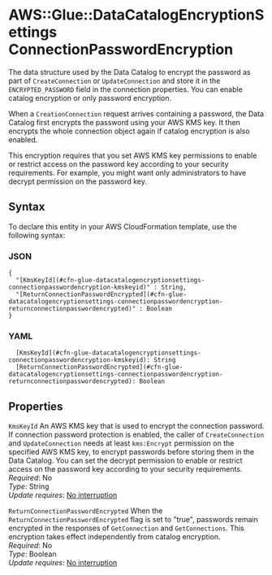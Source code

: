 # AWS::Glue::DataCatalogEncryptionSettings ConnectionPasswordEncryption<a name="aws-properties-glue-datacatalogencryptionsettings-connectionpasswordencryption"></a>

The data structure used by the Data Catalog to encrypt the password as part of `CreateConnection` or `UpdateConnection` and store it in the `ENCRYPTED_PASSWORD` field in the connection properties\. You can enable catalog encryption or only password encryption\.

When a `CreationConnection` request arrives containing a password, the Data Catalog first encrypts the password using your AWS KMS key\. It then encrypts the whole connection object again if catalog encryption is also enabled\.

This encryption requires that you set AWS KMS key permissions to enable or restrict access on the password key according to your security requirements\. For example, you might want only administrators to have decrypt permission on the password key\.

## Syntax<a name="aws-properties-glue-datacatalogencryptionsettings-connectionpasswordencryption-syntax"></a>

To declare this entity in your AWS CloudFormation template, use the following syntax:

### JSON<a name="aws-properties-glue-datacatalogencryptionsettings-connectionpasswordencryption-syntax.json"></a>

```
{
  "[KmsKeyId](#cfn-glue-datacatalogencryptionsettings-connectionpasswordencryption-kmskeyid)" : String,
  "[ReturnConnectionPasswordEncrypted](#cfn-glue-datacatalogencryptionsettings-connectionpasswordencryption-returnconnectionpasswordencrypted)" : Boolean
}
```

### YAML<a name="aws-properties-glue-datacatalogencryptionsettings-connectionpasswordencryption-syntax.yaml"></a>

```
  [KmsKeyId](#cfn-glue-datacatalogencryptionsettings-connectionpasswordencryption-kmskeyid): String
  [ReturnConnectionPasswordEncrypted](#cfn-glue-datacatalogencryptionsettings-connectionpasswordencryption-returnconnectionpasswordencrypted): Boolean
```

## Properties<a name="aws-properties-glue-datacatalogencryptionsettings-connectionpasswordencryption-properties"></a>

`KmsKeyId`  <a name="cfn-glue-datacatalogencryptionsettings-connectionpasswordencryption-kmskeyid"></a>
An AWS KMS key that is used to encrypt the connection password\.  
If connection password protection is enabled, the caller of `CreateConnection` and `UpdateConnection` needs at least `kms:Encrypt` permission on the specified AWS KMS key, to encrypt passwords before storing them in the Data Catalog\. You can set the decrypt permission to enable or restrict access on the password key according to your security requirements\.  
*Required*: No  
*Type*: String  
*Update requires*: [No interruption](https://docs.aws.amazon.com/AWSCloudFormation/latest/UserGuide/using-cfn-updating-stacks-update-behaviors.html#update-no-interrupt)

`ReturnConnectionPasswordEncrypted`  <a name="cfn-glue-datacatalogencryptionsettings-connectionpasswordencryption-returnconnectionpasswordencrypted"></a>
When the `ReturnConnectionPasswordEncrypted` flag is set to "true", passwords remain encrypted in the responses of `GetConnection` and `GetConnections`\. This encryption takes effect independently from catalog encryption\.   
*Required*: No  
*Type*: Boolean  
*Update requires*: [No interruption](https://docs.aws.amazon.com/AWSCloudFormation/latest/UserGuide/using-cfn-updating-stacks-update-behaviors.html#update-no-interrupt)